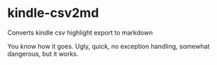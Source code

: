 # kindle-csv2md
Converts kindle csv highlight export to markdown

You know how it goes. Ugly, quick, no exception handling, somewhat dangerous, but it works.
